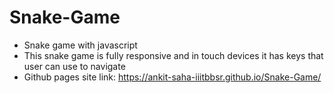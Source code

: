 # Snake-Game
- Snake game with javascript
- This snake game is fully responsive and in touch devices it has keys that user can use to navigate
- Github pages site link: https://ankit-saha-iiitbbsr.github.io/Snake-Game/
